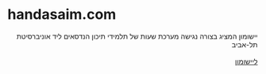 <h1>handasaim.com</h1>
<div dir='rtl'>
יישומון המציג בצורה נגישה מערכת שעות של תלמידי תיכון הנדסאים ליד אוניברסיטת תל-אביב
<br><br>
<a href='yamb.pythonanywhere.com'>
ליישומון
</a>
</div>
